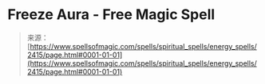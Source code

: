 <!--yml
category: 未分类
date: 2024-06-12 18:36:06
-->

# Freeze Aura - Free Magic Spell

> 来源：[https://www.spellsofmagic.com/spells/spiritual_spells/energy_spells/2415/page.html#0001-01-01](https://www.spellsofmagic.com/spells/spiritual_spells/energy_spells/2415/page.html#0001-01-01)
